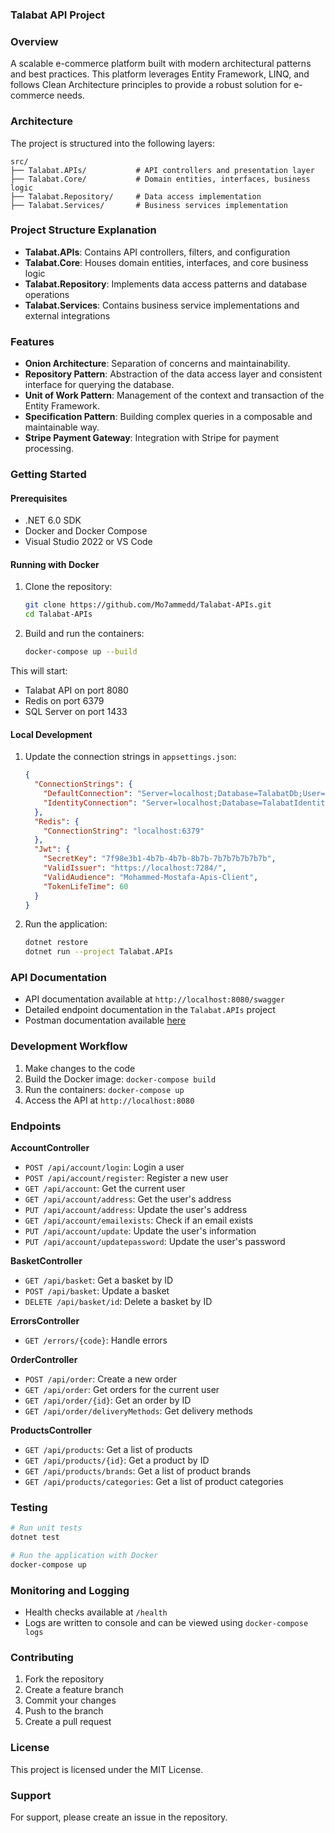 ### Talabat API Project

### Overview
A scalable e-commerce platform built with modern architectural patterns and best practices. This platform leverages Entity Framework, LINQ, and follows Clean Architecture principles to provide a robust solution for e-commerce needs.

### Architecture
The project is structured into the following layers:

```
src/
├── Talabat.APIs/           # API controllers and presentation layer
├── Talabat.Core/           # Domain entities, interfaces, business logic
├── Talabat.Repository/     # Data access implementation
├── Talabat.Services/       # Business services implementation
```

### Project Structure Explanation
- **Talabat.APIs**: Contains API controllers, filters, and configuration
- **Talabat.Core**: Houses domain entities, interfaces, and core business logic
- **Talabat.Repository**: Implements data access patterns and database operations
- **Talabat.Services**: Contains business service implementations and external integrations

### Features
- **Onion Architecture**: Separation of concerns and maintainability.
- **Repository Pattern**: Abstraction of the data access layer and consistent interface for querying the database.
- **Unit of Work Pattern**: Management of the context and transaction of the Entity Framework.
- **Specification Pattern**: Building complex queries in a composable and maintainable way.
- **Stripe Payment Gateway**: Integration with Stripe for payment processing.

### Getting Started

#### Prerequisites
- .NET 6.0 SDK
- Docker and Docker Compose
- Visual Studio 2022 or VS Code

#### Running with Docker
1. Clone the repository:
    ```bash
    git clone https://github.com/Mo7ammedd/Talabat-APIs.git
    cd Talabat-APIs
    ```

2. Build and run the containers:
    ```bash
    docker-compose up --build
    ```

This will start:
- Talabat API on port 8080
- Redis on port 6379
- SQL Server on port 1433

#### Local Development
1. Update the connection strings in `appsettings.json`:
    ```json
    {
      "ConnectionStrings": {
        "DefaultConnection": "Server=localhost;Database=TalabatDb;User=sa;Password=YourStrong!Passw0rd;",
        "IdentityConnection": "Server=localhost;Database=TalabatIdentity;User Id=sa;Password=YourStrong!Passw0rd;"
      },
      "Redis": {
        "ConnectionString": "localhost:6379"
      },
      "Jwt": {
        "SecretKey": "7f98e3b1-4b7b-4b7b-8b7b-7b7b7b7b7b7b",
        "ValidIssuer": "https://localhost:7284/",
        "ValidAudience": "Mohammed-Mostafa-Apis-Client",
        "TokenLifeTime": 60
      }
    }
    ```

2. Run the application:
    ```bash
    dotnet restore
    dotnet run --project Talabat.APIs
    ```

### API Documentation
- API documentation available at `http://localhost:8080/swagger`
- Detailed endpoint documentation in the `Talabat.APIs` project
- Postman documentation available [here](https://documenter.getpostman.com/view/28646082/2sAY4yfghP)

### Development Workflow
1. Make changes to the code
2. Build the Docker image: `docker-compose build`
3. Run the containers: `docker-compose up`
4. Access the API at `http://localhost:8080`

### Endpoints

**AccountController**
- `POST /api/account/login`: Login a user
- `POST /api/account/register`: Register a new user
- `GET /api/account`: Get the current user
- `GET /api/account/address`: Get the user's address
- `PUT /api/account/address`: Update the user's address
- `GET /api/account/emailexists`: Check if an email exists
- `PUT /api/account/update`: Update the user's information
- `PUT /api/account/updatepassword`: Update the user's password

**BasketController**
- `GET /api/basket`: Get a basket by ID
- `POST /api/basket`: Update a basket
- `DELETE /api/basket/id`: Delete a basket by ID

**ErrorsController**
- `GET /errors/{code}`: Handle errors

**OrderController**
- `POST /api/order`: Create a new order
- `GET /api/order`: Get orders for the current user
- `GET /api/order/{id}`: Get an order by ID
- `GET /api/order/deliveryMethods`: Get delivery methods

**ProductsController**
- `GET /api/products`: Get a list of products
- `GET /api/products/{id}`: Get a product by ID
- `GET /api/products/brands`: Get a list of product brands
- `GET /api/products/categories`: Get a list of product categories

### Testing
```bash
# Run unit tests
dotnet test

# Run the application with Docker
docker-compose up
```

### Monitoring and Logging
- Health checks available at `/health`
- Logs are written to console and can be viewed using `docker-compose logs`

### Contributing
1. Fork the repository
2. Create a feature branch
3. Commit your changes
4. Push to the branch
5. Create a pull request

### License
This project is licensed under the MIT License.

### Support
For support, please create an issue in the repository.
